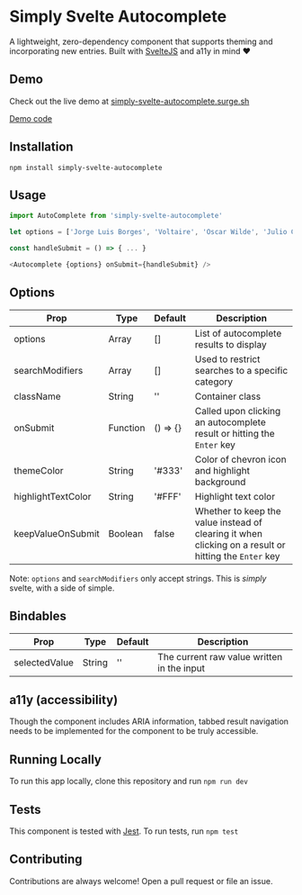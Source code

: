 # Simply Svelte Autocomplete

A lightweight, zero-dependency component that supports theming and incorporating new entries. Built with [SvelteJS](http://svelte.dev/) and a11y in mind ❤️

## Demo 

Check out the live demo at [simply-svelte-autocomplete.surge.sh](https://simply-svelte-autocomplete.surge.sh/)

[Demo code](https://github.com/themarquisdesheric/simply-svelte-autocomplete/blob/master/src/Demo.svelte)

## Installation

`npm install simply-svelte-autocomplete`

## Usage

```js
import AutoComplete from 'simply-svelte-autocomplete'

let options = ['Jorge Luis Borges', 'Voltaire', 'Oscar Wilde', 'Julio Cortazar', 'T.S. Eliot']

const handleSubmit = () => { ... }

<Autocomplete {options} onSubmit={handleSubmit} />
```

## Options

| Prop | Type | Default | Description |
|------|------|---------|-------------|
| options | Array | [] | List of autocomplete results to display
| searchModifiers | Array | [] | Used to restrict searches to a specific category
| className | String | '' | Container class
| onSubmit | Function | () => {} | Called upon clicking an autocomplete result or hitting the `Enter` key
| themeColor | String | '#333' | Color of chevron icon and highlight background
| highlightTextColor | String | '#FFF' | Highlight text color
| keepValueOnSubmit | Boolean | false | Whether to keep the value instead of clearing it when clicking on a result or hitting the `Enter` key

Note: `options` and `searchModifiers` only accept strings. This is *simply* svelte, with a side of simple.

## Bindables

| Prop | Type | Default | Description |
|------|------|---------|-------------|
| selectedValue | String | '' | The current raw value written in the input

## a11y (accessibility)

Though the component includes ARIA information, tabbed result navigation needs to be implemented for the component to be truly accessible. 

## Running Locally

To run this app locally, clone this repository and run `npm run dev`

## Tests

This component is tested with [Jest](https://jestjs.io/). To run tests, run `npm test`

## Contributing

Contributions are always welcome! Open a pull request or file an issue. 
